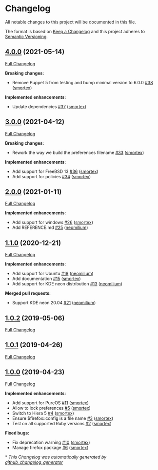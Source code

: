 # Changelog

All notable changes to this project will be documented in this file.

The format is based on [Keep a Changelog](https://keepachangelog.com/en/1.0.0/)
and this project adheres to [Semantic Versioning](https://semver.org/spec/v2.0.0.html).

## [4.0.0](https://github.com/opus-codium/puppet-firefox/tree/4.0.0) (2021-05-14)

[Full Changelog](https://github.com/opus-codium/puppet-firefox/compare/3.0.0...4.0.0)

**Breaking changes:**

- Remove Puppet 5 from testing and bump minimal version to 6.0.0 [\#38](https://github.com/opus-codium/puppet-firefox/pull/38) ([smortex](https://github.com/smortex))

**Implemented enhancements:**

- Update dependencies [\#37](https://github.com/opus-codium/puppet-firefox/pull/37) ([smortex](https://github.com/smortex))

## [3.0.0](https://github.com/opus-codium/puppet-firefox/tree/3.0.0) (2021-04-12)

[Full Changelog](https://github.com/opus-codium/puppet-firefox/compare/2.0.0...3.0.0)

**Breaking changes:**

- Rework the way we build the preferences filename [\#33](https://github.com/opus-codium/puppet-firefox/pull/33) ([smortex](https://github.com/smortex))

**Implemented enhancements:**

- Add support for FreeBSD 13 [\#36](https://github.com/opus-codium/puppet-firefox/pull/36) ([smortex](https://github.com/smortex))
- Add support for policies [\#34](https://github.com/opus-codium/puppet-firefox/pull/34) ([smortex](https://github.com/smortex))

## [2.0.0](https://github.com/opus-codium/puppet-firefox/tree/2.0.0) (2021-01-11)

[Full Changelog](https://github.com/opus-codium/puppet-firefox/compare/1.1.0...2.0.0)

**Implemented enhancements:**

- Add support for windows [\#26](https://github.com/opus-codium/puppet-firefox/pull/26) ([smortex](https://github.com/smortex))
- Add REFERENCE.md [\#25](https://github.com/opus-codium/puppet-firefox/pull/25) ([neomilium](https://github.com/neomilium))

## [1.1.0](https://github.com/opus-codium/puppet-firefox/tree/1.1.0) (2020-12-21)

[Full Changelog](https://github.com/opus-codium/puppet-firefox/compare/1.0.2...1.1.0)

**Implemented enhancements:**

- Add support for Ubuntu [\#18](https://github.com/opus-codium/puppet-firefox/pull/18) ([neomilium](https://github.com/neomilium))
- Add documentation [\#15](https://github.com/opus-codium/puppet-firefox/pull/15) ([smortex](https://github.com/smortex))
- Add support for KDE neon distribution [\#13](https://github.com/opus-codium/puppet-firefox/pull/13) ([neomilium](https://github.com/neomilium))

**Merged pull requests:**

- Support KDE neon 20.04 [\#21](https://github.com/opus-codium/puppet-firefox/pull/21) ([neomilium](https://github.com/neomilium))

## [1.0.2](https://github.com/opus-codium/puppet-firefox/tree/1.0.2) (2019-05-06)

[Full Changelog](https://github.com/opus-codium/puppet-firefox/compare/1.0.1...1.0.2)

## [1.0.1](https://github.com/opus-codium/puppet-firefox/tree/1.0.1) (2019-04-26)

[Full Changelog](https://github.com/opus-codium/puppet-firefox/compare/1.0.0...1.0.1)

## [1.0.0](https://github.com/opus-codium/puppet-firefox/tree/1.0.0) (2019-04-23)

[Full Changelog](https://github.com/opus-codium/puppet-firefox/compare/ba229a093dfe4bce58a415211867ea4adacea003...1.0.0)

**Implemented enhancements:**

- Add support for PureOS [\#11](https://github.com/opus-codium/puppet-firefox/pull/11) ([smortex](https://github.com/smortex))
- Allow to lock preferences [\#5](https://github.com/opus-codium/puppet-firefox/pull/5) ([smortex](https://github.com/smortex))
- Switch to Hiera 5 [\#4](https://github.com/opus-codium/puppet-firefox/pull/4) ([smortex](https://github.com/smortex))
- Ensure $firefox::config is a file name [\#3](https://github.com/opus-codium/puppet-firefox/pull/3) ([smortex](https://github.com/smortex))
- Test on all supported Ruby versions [\#2](https://github.com/opus-codium/puppet-firefox/pull/2) ([smortex](https://github.com/smortex))

**Fixed bugs:**

- Fix deprecation warning [\#10](https://github.com/opus-codium/puppet-firefox/pull/10) ([smortex](https://github.com/smortex))
- Manage firefox package [\#6](https://github.com/opus-codium/puppet-firefox/pull/6) ([smortex](https://github.com/smortex))



\* *This Changelog was automatically generated by [github_changelog_generator](https://github.com/github-changelog-generator/github-changelog-generator)*
